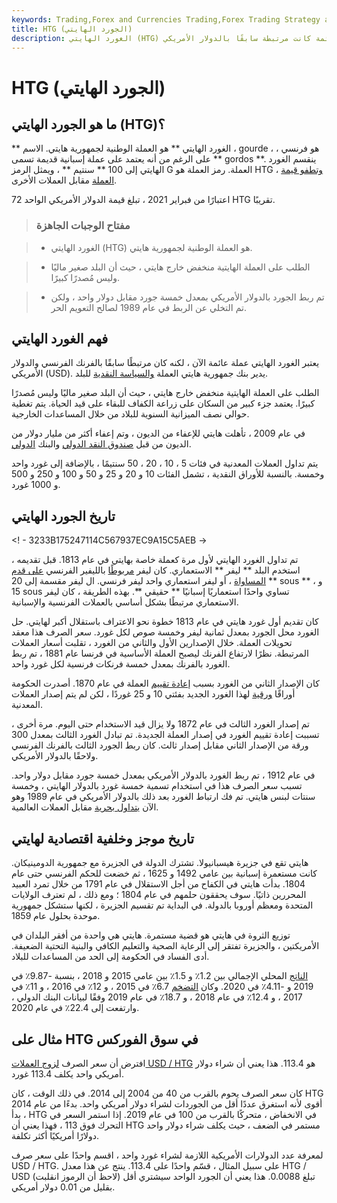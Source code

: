 ```yaml
---
keywords: Trading,Forex and Currencies Trading,Forex Trading Strategy and Education,Strategy and Education
title: HTG (الجورد الهايتي)
description: الغورد الهايتي (HTG) هو العملة الوطنية لجمهورية هايتي. إنها عملة عائمة كانت مرتبطة سابقًا بالدولار الأمريكي.
---
```


# HTG (الجورد الهايتي)
## ما هو الجورد الهايتي (HTG)؟

** الغورد الهايتي ** هو العملة الوطنية لجمهورية هايتي. الاسم ، gourde ، هو فرنسي ، على الرغم من أنه يعتمد على عملة إسبانية قديمة تسمى ** gordos **. ينقسم الغورد الهايتي إلى 100 ** سنتيم ** ، ويمثل الرمز G العملة. رمز العملة هو HTG ، [وتطفو قيمة العملة](/floatingexchangerate) مقابل العملات الأخرى.

اعتبارًا من فبراير 2021 ، تبلغ قيمة الدولار الأمريكي الواحد 72 HTG تقريبًا.

> ### مفتاح الوجبات الجاهزة

> - الغورد الهايتي (HTG) هو العملة الوطنية لجمهورية هايتي.

> - الطلب على العملة الهايتية منخفض خارج هايتي ، حيث أن البلد صغير ماليًا وليس مُصدرًا كبيرًا.

> - تم ربط الجورد بالدولار الأمريكي بمعدل خمسة جورد مقابل دولار واحد ، ولكن تم التخلي عن الربط في عام 1989 لصالح التعويم الحر.

>

>

## فهم الغورد الهايتي

يعتبر الغورد الهايتي عملة عائمة الآن ، لكنه كان مرتبطًا سابقًا بالفرنك الفرنسي والدولار الأمريكي (USD). يدير بنك جمهورية هايتي العملة [والسياسة النقدية](/monetarypolicy) للبلد.

الطلب على العملة الهايتية منخفض خارج هايتي ، حيث أن البلد صغير ماليًا وليس مُصدرًا كبيرًا. يعتمد جزء كبير من السكان على زراعة الكفاف للبقاء على قيد الحياة. يتم تغطية حوالي نصف الميزانية السنوية للبلاد من خلال المساعدات الخارجية.

في عام 2009 ، تأهلت هايتي للإعفاء من الديون ، وتم إعفاء أكثر من مليار دولار من الديون من قبل [صندوق النقد الدولي](/imf) والبنك [الدولي](/worldbank).

يتم تداول العملات المعدنية في فئات 5 ، 10 ، 20 ، 50 سنتيمًا ، بالإضافة إلى غورد واحد وخمسة. بالنسبة للأوراق النقدية ، تشمل الفئات 10 و 20 و 25 و 50 و 100 و 250 و 500 و 1000 غورد.

## تاريخ الجورد الهايتي

<! - 3233B175247114C567937EC9A15C5AEB ->

تم تداول الغورد الهايتي لأول مرة كعملة خاصة بهايتي في عام 1813. قبل تقديمه ، استخدم البلد ** ليفر ** الاستعماري. كان ليفر [مربوطًا](/currency-peg) بالليفير الفرنسي [على قدم المساواة](/at-par) ، أو ليفر استعماري واحد ليفر فرنسي. ال ليفر مقسمة إلى 20 ** sous ** ، و 15 sous تساوي واحدًا استعماريًا إسبانيًا ** حقيقي **. بهذه الطريقة ، كان ليفر الاستعماري مرتبطًا بشكل أساسي بالعملات الفرنسية والإسبانية.

كان تقديم أول غورد هايتي في عام 1813 خطوة نحو الاعتراف باستقلال أكبر لهايتي. حل الغورد محل الجورد بمعدل ثمانية ليفر وخمسة صوص لكل غورد. سعر الصرف هذا معقد تحويلات العملة. خلال الإصدارين الأول والثاني من الغورد ، تقلبت أسعار العملات المرتبطة. نظرًا لارتفاع الفرنك ليصبح العملة الأساسية في فرنسا عام 1881 ، تم ربط الغورد بالفرنك بمعدل خمسة فرنكات فرنسية لكل غورد واحد.

كان الإصدار الثاني من الغورد بسبب [إعادة تقييم](/revaluation) العملة في عام 1870. أصدرت الحكومة أوراقًا [ورقية](/banknote) لهذا الغورد الجديد بفئتي 10 و 25 غوردًا ، لكن لم يتم إصدار العملات المعدنية.

تم إصدار الغورد الثالث في عام 1872 ولا يزال قيد الاستخدام حتى اليوم. مرة أخرى ، تسببت إعادة تقييم الغورد في إصدار العملة الجديدة. تم تبادل الغورد الثالث بمعدل 300 ورقة من الإصدار الثاني مقابل إصدار ثالث. كان ربط الجورد الثالث بالفرنك الفرنسي ولاحقًا بالدولار الأمريكي.

في عام 1912 ، تم ربط الغورد بالدولار الأمريكي بمعدل خمسة جورد مقابل دولار واحد. تسبب سعر الصرف هذا في استخدام تسمية خمسة غورد بالدولار الهايتي ، وخمسة سنتات لبنس هايتي. تم فك ارتباط الغورد بعد ذلك بالدولار الأمريكي في عام 1989 وهو الآن [يتداول بحرية](/floatingexchangerate) مقابل العملات العالمية.

## تاريخ موجز وخلفية اقتصادية لهايتي

هايتي تقع في جزيرة هيسبانيولا. تشترك الدولة في الجزيرة مع جمهورية الدومينيكان. كانت مستعمرة إسبانية بين عامي 1492 و 1625 ، ثم خضعت للحكم الفرنسي حتى عام 1804. بدأت هايتي في الكفاح من أجل الاستقلال في عام 1791 من خلال تمرد العبيد المحررين ذاتيًا. سوف يحققون حلمهم في عام 1804 ؛ ومع ذلك ، لم تعترف الولايات المتحدة ومعظم أوروبا بالدولة. في البداية تم تقسيم الجزيرة ، لكنها ستشكل جمهورية موحدة بحلول عام 1859.

توزيع الثروة في هايتي هو قضية مستمرة. هايتي هي واحدة من أفقر البلدان في الأمريكتين ، والجزيرة تفتقر إلى الرعاية الصحية والتعليم الكافي والبنية التحتية الضعيفة. أدى الفساد في الحكومة إلى الحد من المساعدات للبلاد.

[الناتج](/gdp) المحلي الإجمالي بين 1.2٪ و 1.5٪ بين عامي 2015 و 2018 ، بنسبة -9.87٪ في 2019 و -4.11٪ في 2020. وكان [التضخم](/inflation) 6.7٪ في 2015 ، و 12٪ في 2016 ، و 11٪ في 2017 ، و 12.4٪ في عام 2018 ، و 18.7٪ في عام 2019 وفقًا لبيانات البنك الدولي ، وارتفعت إلى 22.4٪ في عام 2020.

## مثال على HTG في سوق الفوركس

افترض أن سعر الصرف [لزوج العملات USD / HTG](/currencypair) هو 113.4. هذا يعني أن شراء دولار أمريكي واحد يكلف 113.4 غورد.

كان سعر الصرف يحوم بالقرب من 40 من 2004 إلى 2014. في ذلك الوقت ، كان HTG أقوى لأنه استغرق عددًا أقل من الجوردات لشراء دولار أمريكي واحد. بدءًا من عام 2014 ، بدأ HTG في الانخفاض ، متحركًا بالقرب من 100 في عام 2019. إذا استمر السعر في التحرك فوق 113 ، فهذا يعني أن HTG مستمر في الضعف ، حيث يكلف شراء دولار واحد دولارًا أمريكيًا أكثر تكلفة.

لمعرفة عدد الدولارات الأمريكية اللازمة لشراء غورد واحد ، اقسم واحدًا على سعر صرف USD / HTG. على سبيل المثال ، قسّم واحدًا على 113.4. ينتج عن هذا معدل HTG / USD (لاحظ أن الرموز انقلبت) تبلغ 0.0088. هذا يعني أن الجورد الواحد سيشتري أقل بقليل من 0.01 دولار أمريكي.

